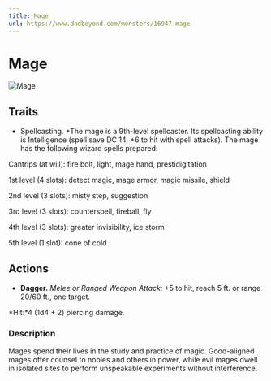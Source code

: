 ```yaml
---
title: Mage
url: https://www.dndbeyond.com/monsters/16947-mage
---
```


# Mage

![Mage](mage.png)

## Traits

* Spellcasting. *The mage is a 9th-level spellcaster. Its spellcasting ability is Intelligence (spell save DC 14, +6 to hit with spell attacks). The mage has the following wizard spells prepared:

Cantrips (at will): fire bolt, light, mage hand, prestidigitation

1st level (4 slots): detect magic, mage armor, magic missile, shield

2nd level (3 slots): misty step, suggestion

3rd level (3 slots): counterspell, fireball, fly

4th level (3 slots): greater invisibility, ice storm

5th level (1 slot): cone of cold

## Actions

* **Dagger.** *Melee or Ranged Weapon Attack:* +5 to hit, reach 5 ft. or range 20/60 ft., one target.

*Hit:*4 (1d4 + 2) piercing damage.

### Description

Mages spend their lives in the study and practice of magic. Good-aligned mages offer counsel to nobles and others in power, while evil mages dwell in isolated sites to perform unspeakable experiments without interference.